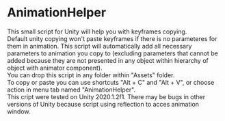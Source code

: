 # AnimationHelper
This small script for Unity will help you with keyframes copying.  
Default unity copying won't paste keyframes if there is no parameteres for them in animation. This script will automatically add all necessary parameters to animation you copy to (excluding parameters that cannot be added because they are not presented in any object within hierarchy of object with animator component).  
You can drop this script in any folder within "Assets" folder.  
To copy or paste you can use shortcuts "Alt + C" and "Alt + V", or choose action in menu tab named "AnimationHelper".  
This cript were tested on Unity 2020.1.2f1. There may be bugs in other versions of Unity because script using reflection to acces animation window.
